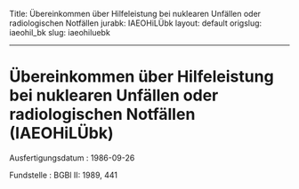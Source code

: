 Title: Übereinkommen über Hilfeleistung bei nuklearen Unfällen oder radiologischen
  Notfällen
jurabk: IAEOHiLÜbk
layout: default
origslug: iaeohil_bk
slug: iaeohiluebk

---

# Übereinkommen über Hilfeleistung bei nuklearen Unfällen oder radiologischen Notfällen (IAEOHiLÜbk)

Ausfertigungsdatum
:   1986-09-26

Fundstelle
:   BGBl II: 1989, 441

